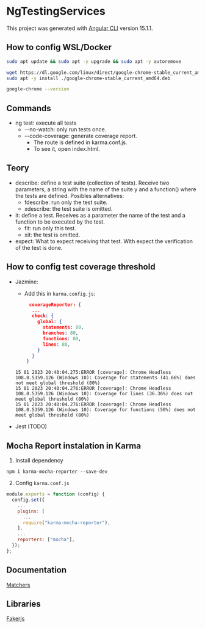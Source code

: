 # NgTestingServices

This project was generated with [Angular CLI](https://github.com/angular/angular-cli) version 15.1.1.

## How to config WSL/Docker

```sh
sudo apt update && sudo apt -y upgrade && sudo apt -y autoremove

wget https://dl.google.com/linux/direct/google-chrome-stable_current_amd64.deb
sudo apt -y install ./google-chrome-stable_current_amd64.deb

google-chrome --version
```

## Commands

- ng test: execute all tests
  - --no-watch: only run tests once.
  - --code-coverage: generate coverage report.
    - The route is defined in karma.conf.js.
    - To see it, open index.html.

## Teory

- describe: define a test suite (collection of tests). Receive two parameters, a string with the name of the suite y and a function() where the tests are defined. Posibles alternatives:
  - fdescribe: run only the test suite.
  - xdescribe: the test suite is omitted.
- it: define a test. Receives as a parameter the name of the test and a function to be executed by the test.
  - fit: run only this test.
  - xit: the test is omitted.
- expect: What to expect receiving that test. With expect the verification of the test is done.

## How to config test coverage threshold

- Jazmine:
  - Add  this in `karma.config.js`:

  ```json
       coverageReporter: {
        ...
        check: {
          global: {
            statements: 80,
            branches: 80,
            functions: 80,
            lines: 80,
          }
        }
      }
  ```

  ```terminal
  15 01 2023 20:40:04.275:ERROR [coverage]: Chrome Headless 108.0.5359.126 (Windows 10): Coverage for statements (41.66%) does not meet global threshold (80%)
  15 01 2023 20:40:04.276:ERROR [coverage]: Chrome Headless 108.0.5359.126 (Windows 10): Coverage for lines (36.36%) does not meet global threshold (80%)
  15 01 2023 20:40:04.276:ERROR [coverage]: Chrome Headless 108.0.5359.126 (Windows 10): Coverage for functions (50%) does not meet global threshold (80%)
  ```

- Jest (TODO)

## Mocha Report instalation in Karma

1. Install dependency

```terminal
npm i karma-mocha-reporter --save-dev
```

2. Config `karma.conf.js`

```js
module.exports = function (config) {
  config.set({
    ...
    plugins: [
      ...
      require("karma-mocha-reporter"),
    ],
    ...
    reporters: ["mocha"],
  });
};

```

## Documentation

[Matchers](https://jasmine.github.io/api/edge/matchers.html)

## Libraries

[Fakerjs](https://fakerjs.dev/)
